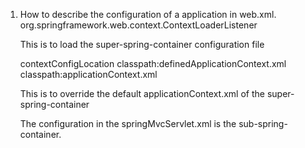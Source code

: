 





1. How to describe the configuration of a application in web.xml.
     <listener>
           <listener-class>org.springframework.web.context.ContextLoaderListener</listener-class>
     </listener>

     This is to load the super-spring-container configuration file

      <context-param>
             <param-name>contextConfigLocation</param-name>
             <param-value>classpath:definedApplicationContext.xml
                 classpath:applicationContext.xml
             </param-value>
      </context-param>

      This is to override the default applicationContext.xml of the super-spring-container

      The configuration in the springMvcServlet.xml is the sub-spring-container.
